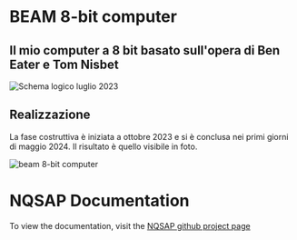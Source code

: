 # BEAM 8-bit computer

[//]: # (My 8-bit computer project inspired by the Work of Ben Eater and Tom Nisbet)

## Il mio computer a 8 bit basato sull'opera di Ben Eater e Tom Nisbet

![Schema logico luglio 2023](/assets/hand-drawn-logic.jpg)

## Realizzazione

La fase costruttiva è iniziata a ottobre 2023 e si è conclusa nei primi giorni di maggio 2024. Il risultato è quello visibile in foto.

![beam 8-bit computer](/assets/IMG_1749.jpg)


# NQSAP Documentation

To view the documentation, visit the [NQSAP github project page](https://andreamazzai.github.io/beam/)
